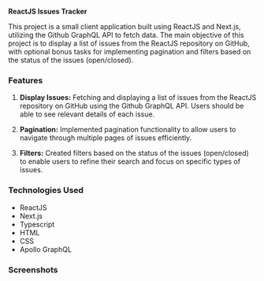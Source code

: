 **ReactJS Issues Tracker**

This project is a small client application built using ReactJS and Next.js, utilizing the Github GraphQL API to fetch data. The main objective of this project is to display a list of issues from the ReactJS repository on GitHub, with optional bonus tasks for implementing pagination and filters based on the status of the issues (open/closed).

### Features

1. **Display Issues:** Fetching and displaying a list of issues from the ReactJS repository on GitHub using the Github GraphQL API. Users should be able to see relevant details of each issue.

2. **Pagination:** Implemented pagination functionality to allow users to navigate through multiple pages of issues efficiently.

3. **Filters:** Created filters based on the status of the issues (open/closed) to enable users to refine their search and focus on specific types of issues.

### Technologies Used

-   ReactJS
-   Next.js
-   Typescript
-   HTML
-   CSS
-   Apollo GraphQL

### Screenshots
